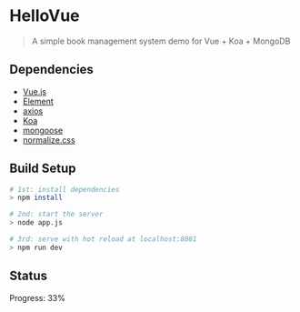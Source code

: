 # HelloVue

> A simple book management system demo for Vue + Koa + MongoDB

## Dependencies

* [Vue.js](https://cn.vuejs.org/v2/guide/)
* [Element](https://element.eleme.cn/#/zh-CN/component/installation)
* [axios](http://www.axios-js.com/zh-cn/docs/)
* [Koa](https://koa.bootcss.com/)
* [mongoose](http://mongoosejs.net/docs/guide.html)
* [normalize.css](https://github.com/necolas/normalize.css)

## Build Setup

``` bash
# 1st: install dependencies
> npm install

# 2nd: start the server
> node app.js

# 3rd: serve with hot reload at localhost:8081
> npm run dev
```

## Status

Progress: 33%